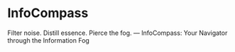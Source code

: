 # InfoCompass
Filter noise. Distill essence. Pierce the fog. — InfoCompass: Your Navigator through the Information Fog
